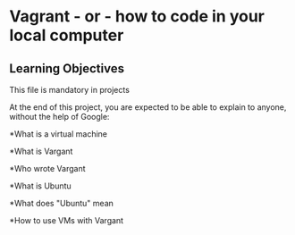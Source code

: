 # Vagrant - or - how to code in your local computer
## Learning Objectives

This file is mandatory in projects

At the end of this project, you are expected to be able to explain to anyone, without the help of Google:

*What is a virtual machine

*What is Vargant

*Who wrote Vargant

*What is Ubuntu

*What does "Ubuntu" mean

*How to use VMs with Vargant
 


